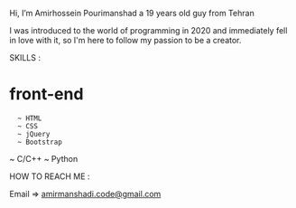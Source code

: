 Hi, I’m Amirhossein Pourimanshad 
a 19 years old guy from Tehran

I was introduced to the world of programming in 2020 and immediately fell in love with it,
so I'm here to follow my passion to be a creator.

SKILLS : 
  
  # front-end
      ~ HTML 
      ~ CSS
      ~ jQuery
      ~ Bootstrap
      
  ~ C/C++
  ~ Python  
  

HOW TO REACH ME : 

  Email => amirmanshadi.code@gmail.com
